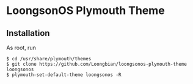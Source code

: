 # LoongsonOS Plymouth Theme

## Installation

As root, run

```
$ cd /usr/share/plymouth/themes
$ git clone https://github.com/Loongbian/loongsonos-plymouth-theme loongsonos
$ plymouth-set-default-theme loongsonos -R
```
